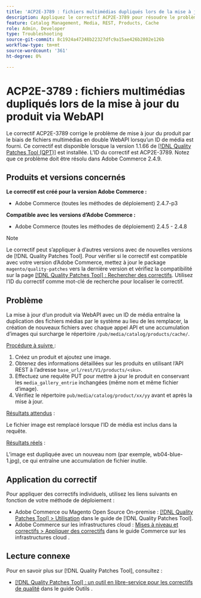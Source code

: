 ```yaml
---
title: 'ACP2E-3789 : fichiers multimédias dupliqués lors de la mise à jour du produit via WebAPI'
description: Appliquez le correctif ACP2E-3789 pour résoudre le problème d’Adobe Commerce où les mises à jour de produit via des fichiers multimédias en double WebAPI sont fournies lorsqu’un ID de média est fourni.
feature: Catalog Management, Media, REST, Products, Cache
role: Admin, Developer
type: Troubleshooting
source-git-commit: 8c1924a47248b22327dfc9a15ae426b2802e126b
workflow-type: tm+mt
source-wordcount: '361'
ht-degree: 0%

---
```



# ACP2E-3789 : fichiers multimédias dupliqués lors de la mise à jour du produit via WebAPI

Le correctif ACP2E-3789 corrige le problème de mise à jour du produit par le biais de fichiers multimédias en double WebAPI lorsqu’un ID de média est fourni. Ce correctif est disponible lorsque la version 1.1.66 de [[!DNL Quality Patches Tool (QPT)]](/help/tools/quality-patches-tool/quality-patches-tool-to-self-serve-quality-patches.md) est installée. L’ID du correctif est ACP2E-3789. Notez que ce problème doit être résolu dans Adobe Commerce 2.4.9.

## Produits et versions concernés

**Le correctif est créé pour la version Adobe Commerce :**

* Adobe Commerce (toutes les méthodes de déploiement) 2.4.7-p3

**Compatible avec les versions d’Adobe Commerce :**

* Adobe Commerce (toutes les méthodes de déploiement) 2.4.5 - 2.4.8

>[!NOTE]
>
>Le correctif peut s’appliquer à d’autres versions avec de nouvelles versions de [!DNL Quality Patches Tool]. Pour vérifier si le correctif est compatible avec votre version d’Adobe Commerce, mettez à jour le package `magento/quality-patches` vers la dernière version et vérifiez la compatibilité sur la page [[!DNL Quality Patches Tool] : Rechercher des correctifs](https://experienceleague.adobe.com/tools/commerce-quality-patches/index.html). Utilisez l’ID du correctif comme mot-clé de recherche pour localiser le correctif.

## Problème

La mise à jour d’un produit via WebAPI avec un ID de média entraîne la duplication des fichiers médias par le système au lieu de les remplacer, la création de nouveaux fichiers avec chaque appel API et une accumulation d’images qui surcharge le répertoire `/pub/media/catalog/products/cache/`.

<u>Procédure à suivre </u> :

1. Créez un produit et ajoutez une image.
1. Obtenez des informations détaillées sur les produits en utilisant l’API REST à l’adresse `base_url/rest/V1/products/<sku>`.
1. Effectuez une requête PUT pour mettre à jour le produit en conservant les `media_gallery_entrie` inchangées (même nom et même fichier d’image).
1. Vérifiez le répertoire `pub/media/catalog/product/xx/yy` avant et après la mise à jour.

<u>Résultats attendus</u> :

Le fichier image est remplacé lorsque l’ID de média est inclus dans la requête.

<u>Résultats réels</u> :

L’image est dupliquée avec un nouveau nom (par exemple, wb04-blue-1.jpg), ce qui entraîne une accumulation de fichier inutile.

## Application du correctif

Pour appliquer des correctifs individuels, utilisez les liens suivants en fonction de votre méthode de déploiement :

* Adobe Commerce ou Magento Open Source On-premise : [[!DNL Quality Patches Tool] > Utilisation](/help/tools/quality-patches-tool/usage.md) dans le guide de [!DNL Quality Patches Tool].
* Adobe Commerce sur les infrastructures cloud : [Mises à niveau et correctifs > Appliquer des correctifs](https://experienceleague.adobe.com/docs/commerce-cloud-service/user-guide/develop/upgrade/apply-patches.html) dans le guide Commerce sur les infrastructures cloud .

## Lecture connexe

Pour en savoir plus sur [!DNL Quality Patches Tool], consultez :

* [[!DNL Quality Patches Tool] : un outil en libre-service pour les correctifs de qualité](/help/tools/quality-patches-tool/quality-patches-tool-to-self-serve-quality-patches.md) dans le guide Outils .
